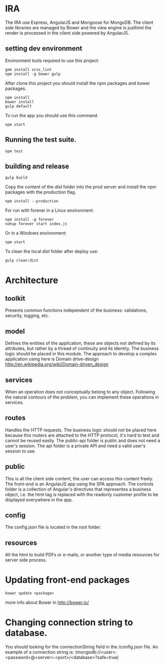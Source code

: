# IRA
The IRA use Express, AngularJS and Mongoose for MongoDB. The client side libraries are managed by Bower and the view engine is justhtml the render is processed in the client side powered by AngularJS.

## setting dev environment
Environment tools required to use this project:

    gem install scss_lint
    npm install -g bower gulp

After clone this project you should install the npm packages and bower packages.

    npm install
    bower install
    gulp default

To run the app you should use this command.

    npm start

## Running the test suite.

    npm test

## building and release

    gulp build

Copy the content of the *dist* folder into the prod server and install the npm packages with the *production* flag.

    npm install --production

For run with forever in a Linux environment:

    npm install -g forever
    nohup forever start index.js

Or in a Windows environment:

    npm start

To clean the local *dist* folder after deploy use:

    gulp clean:dist

# Architecture

## toolkit
Presents common functions independent of the business: validations, security, logging, etc.

## model
Defines the entities of the application, these are objects not defined by its attributes, but rather by a thread of continuity and its identity.
The business logic should be placed in this module. The approach to develop a complex application using here is Domain drive-design http://en.wikipedia.org/wiki/Domain-driven_design

## services
When an operation does not conceptually belong to any object. Following the natural contours of the problem, you can implement these operations in services.

## routes
Handles the HTTP requests. The business logic should not be placed here because this routers are attached to the HTTP protocol, it's hard to test and cannot be reused easily.
The public-api folder is public and does not need a user's session.
The api folder is a private API and need a valid user's session to use.

## public
This is all the client side content, the user can access this content freely.
The front-end is an AngularJS app using the SPA approach.
The controls folder is a collection of Angular's directives that representes a business object, i.e. the html tag <customer ng-model="customer" /> is replaced with the readonly customer profile to be displayed everywhere in the app.

## config
The config.json file is located in the root folder.

## resources
All the html to build PDFs or e-mails, or another type of media resources for server side process.

# Updating front-end packages

    bower update <package>

more info about Bower in http://bower.io/

# Changing connection string to database.
You should looking for the connectionString field in the /config.json file. An example of a connection string is: (mongodb://\<user\>:\<password\>@\<server\>:\<port\>/\<database\>?safe=true)
